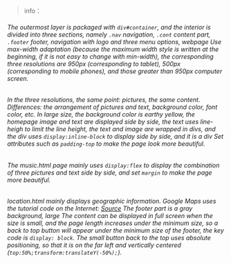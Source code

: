 > info：
###### The outermost layer is packaged with `div#container`, and the interior is divided into three sections, namely `.nav` navigation, `.cont` content part, `.footer` footer, navigation with logo and three menu options, webpage Use max-width adaptation (because the maximum width style is written at the beginning, if it is not easy to change with min-width), the corresponding three resolutions are 950px (corresponding to tablet), 500px (corresponding to mobile phones), and those greater than 950px computer screen.
###### In the three resolutions, the same point: pictures, the same content. Differences: the arrangement of pictures and text, background color, font color, etc. In large size, the background color is earthy yellow, the homepage image and text are displayed side by side, the text uses line-heigh to limit the line height, the text and image are wrapped in divs, and the div uses `display:inline-block` to display side by side, and it is a div Set attributes such as `padding-top` to make the page look more beautiful.
###### The music.html page mainly uses `display:flex` to display the combination of three pictures and text side by side, and set `margin` to make the page more beautiful.
###### location.html mainly displays geographic information. Google Maps uses the tutorial code on the Internet: [Source](https://www.runoob.com/try/try.php?filename=tryhtml_map_first) The footer part is a gray background, large The content can be displayed in full screen when the size is small, and the page length increases under the minimum size, so a back to top button will appear under the minimum size of the footer, the key code is `display: block`. The small button back to the top uses absolute positioning, so that it is on the far left and vertically centered (`top:50%;transform:translateY(-50%);`).
